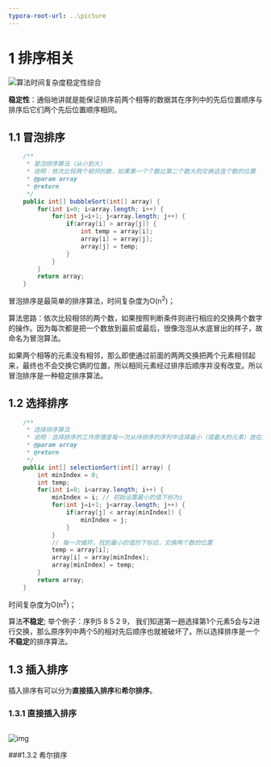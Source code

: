 ```yaml
---
typora-root-url: ..\picture
---
```


# 1 排序相关

![算法时间复杂度稳定性综合](/算法时间复杂度稳定性综合.png)

**稳定性**：通俗地讲就是能保证排序前两个相等的数据其在序列中的先后位置顺序与排序后它们两个先后位置顺序相同。

## 1.1 冒泡排序

```java
    /**
     * 冒泡排序算法（从小到大）
     * 说明：依次比较两个相邻的数，如果第一个个数比第二个数大则交换这连个数的位置
     * @param array
     * @return
     */
    public int[] bubbleSort(int[] array) {
        for(int i=0; i<array.length; i++) {
            for(int j=i+1; j<array.length; j++) {
                if(array[i] > array[j]) {
                    int temp = array[i];
                    array[i] = array[j];
                    array[j] = temp;
                }
            }
        }
        return array;
    }
```

冒泡排序是最简单的排序算法，时间复杂度为O(n<sup>2</sup>)；

算法思路：依次比较相邻的两个数，如果按照判断条件则进行相应的交换两个数字的操作。因为每次都是把一个数放到最前或最后，很像泡泡从水底冒出的样子，故命名为冒泡算法。

如果两个相等的元素没有相邻，那么即使通过前面的两两交换把两个元素相邻起来，最终也不会交换它俩的位置，所以相同元素经过排序后顺序并没有改变。所以冒泡排序是一种稳定排序算法。 



## 1.2 选择排序

```java
    /**
     * 选择排序算法
     * 说明：选择排序的工作原理是每一次从待排序的序列中选择最小（或最大的元素）放在序列的初始位置
     * @param array
     * @return
     */
    public int[] selectionSort(int[] array) {
        int minIndex = 0;
        int temp;
        for(int i=0; i<array.length; i++) {
            minIndex = i; // 初始设置最小的值下标为i
            for(int j=i+1; j<array.length; j++) {
                if(array[j] < array[minIndex]) {
                    minIndex = j;
                }
            }
            // 每一次循环，找到最小的值的下标后，交换两个数的位置
            temp = array[i];
            array[i] = array[minIndex];
            array[minIndex] = temp;
        }
        return array;
    }
```

时间复杂度为O(n<sup>2</sup>)；

算法**不稳定**; 举个例子：序列5 8 5 2 9， 我们知道第一趟选择第1个元素5会与2进行交换，那么原序列中两个5的相对先后顺序也就被破坏了。所以选择排序是一个**不稳定**的排序算法。          

## 1.3 插入排序

插入排序有可以分为**直接插入排序**和**希尔排序**。

### 1.3.1 直接插入排序

```java

```

![img](/selectionSort.png)



###1.3.2 希尔排序









	





















